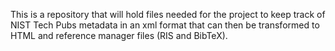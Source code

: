 This is a repository that will hold files needed for the project to keep track of NIST Tech Pubs metadata in an xml format that can then be transformed to HTML and reference manager files (RIS and BibTeX).

